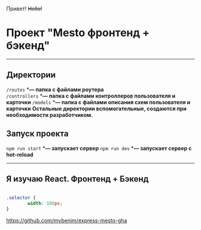Привет! ~~Hello!~~

 ## <h1>Проект "Mesto фронтенд + бэкенд"</h1>
___________________________________________________________________________________

<h2>Директории</h2> 

`/routes` ***— папка с файлами роутера**  
`/controllers` ***— папка с файлами контроллеров пользователя и карточки**
`/models` ***— папка с файлами описания схем пользователя и карточки**
**Остальные директории вспомогательные, создаются при необходимости разработчиком.**

<h2>Запуск проекта</h2>

`npm run start` ***— запускает сервер** 
`npm run dev` ***— запускает сервер с hot-reload** 
_________________________________________________________________________________________

<h2>Я изучаю React. Фронтенд + Бэкенд</h2>

```html
```
```css
.selector {
        width: 100px;
}
```

https://github.com/mybenim/express-mesto-gha
